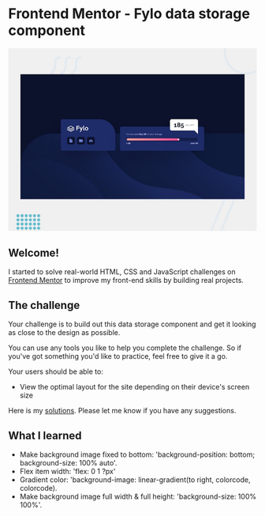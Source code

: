 # Frontend Mentor - Fylo data storage component

![Design preview for the Fylo data storage component coding challenge](./design/desktop-preview.jpg)

## Welcome!

I started to solve real-world HTML, CSS and JavaScript challenges on [Frontend Mentor](https://www.frontendmentor.io) to improve my front-end skills by building real projects.

## The challenge

Your challenge is to build out this data storage component and get it looking as close to the design as possible.

You can use any tools you like to help you complete the challenge. So if you've got something you'd like to practice, feel free to give it a go.

Your users should be able to:

- View the optimal layout for the site depending on their device's screen size

Here is my [solutions](https://fylo-data-storage-component-master-pied.vercel.app/). Please let me know if you have any suggestions.

## What I learned

- Make background image fixed to bottom: 'background-position: bottom; background-size: 100% auto'.
- Flex item width: 'flex: 0 1 ?px'
- Gradient color: 'background-image: linear-gradient(to right, colorcode, colorcode).
- Make background image full width & full height: 'background-size: 100% 100%'.